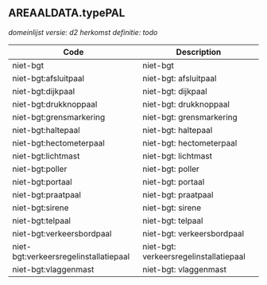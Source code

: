 ## AREAALDATA.typePAL

*domeinlijst versie: d2* *herkomst definitie: todo*

 |Code |Description	|
|	---	|	---	|
| niet-bgt | niet-bgt |
| niet-bgt:afsluitpaal | niet-bgt: afsluitpaal |
| niet-bgt:dijkpaal | niet-bgt: dijkpaal |
| niet-bgt:drukknoppaal | niet-bgt: drukknoppaal |
| niet-bgt:grensmarkering | niet-bgt: grensmarkering |
| niet-bgt:haltepaal | niet-bgt: haltepaal |
| niet-bgt:hectometerpaal | niet-bgt: hectometerpaal |
| niet-bgt:lichtmast | niet-bgt: lichtmast |
| niet-bgt:poller | niet-bgt: poller |
| niet-bgt:portaal | niet-bgt: portaal |
| niet-bgt:praatpaal | niet-bgt: praatpaal |
| niet-bgt:sirene | niet-bgt: sirene |
| niet-bgt:telpaal | niet-bgt: telpaal |
| niet-bgt:verkeersbordpaal | niet-bgt: verkeersbordpaal |
| niet-bgt:verkeersregelinstallatiepaal | niet-bgt: verkeersregelinstallatiepaal |
| niet-bgt:vlaggenmast | niet-bgt: vlaggenmast |
